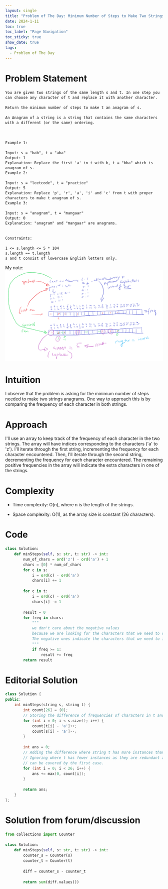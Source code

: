 ```yaml
---
layout: single
title: "Problem of The Day: Minimum Number of Steps to Make Two Strings Anagram"
date: 2024-1-11
toc: true
toc_label: "Page Navigation"
toc_sticky: true
show_date: true
tags:
  - Problem of The Day
---
```

# Problem Statement
```
You are given two strings of the same length s and t. In one step you can choose any character of t and replace it with another character.

Return the minimum number of steps to make t an anagram of s.

An Anagram of a string is a string that contains the same characters with a different (or the same) ordering.

 

Example 1:

Input: s = "bab", t = "aba"
Output: 1
Explanation: Replace the first 'a' in t with b, t = "bba" which is anagram of s.
Example 2:

Input: s = "leetcode", t = "practice"
Output: 5
Explanation: Replace 'p', 'r', 'a', 'i' and 'c' from t with proper characters to make t anagram of s.
Example 3:

Input: s = "anagram", t = "mangaar"
Output: 0
Explanation: "anagram" and "mangaar" are anagrams. 
 

Constraints:

1 <= s.length <= 5 * 104
s.length == t.length
s and t consist of lowercase English letters only.
```

My note:
[![note](/assets/images/2024-01-13_00-20-10-problem-of-the-day-note.png)](/assets/images/2024-01-13_00-20-10-problem-of-the-day-note.png)

# Intuition
I observe that the problem is asking for the minimum number of steps needed to make two strings anagrams. One way to approach this is by comparing the frequency of each character in both strings.

# Approach
I'll use an array to keep track of the frequency of each character in the two strings. The array will have indices corresponding to the characters ('a' to 'z'). I'll iterate through the first string, incrementing the frequency for each character encountered. Then, I'll iterate through the second string, decrementing the frequency for each character encountered. The remaining positive frequencies in the array will indicate the extra characters in one of the strings.

# Complexity
- Time complexity:
O(n), where n is the length of the strings.

- Space complexity:
O(1), as the array size is constant (26 characters).

# Code
```python
class Solution:
    def minSteps(self, s: str, t: str) -> int:
        num_of_chars = ord('z') - ord('a') + 1
        chars = [0] * num_of_chars
        for c in s:
            i = ord(c) - ord('a')
            chars[i] += 1

        for c in t:
            i = ord(c) - ord('a')
            chars[i] -= 1
        
        result = 0
        for freq in chars:
            """
            we don't care about the negative values 
            because we are looking for the characters that we need to replace. 
            The negative ones indicate the characters that we need to insert.
            """
            if freq >= 1:
                result += freq
        return result

```

# Editorial Solution
```cpp
class Solution {
public:
    int minSteps(string s, string t) {
        int count[26] = {0};
        // Storing the difference of frequencies of characters in t and s.
        for (int i = 0; i < s.size(); i++) {
            count[t[i] - 'a']++;
            count[s[i] - 'a']--;
        }

        int ans = 0;
        // Adding the difference where string t has more instances than s.
        // Ignoring where t has fewer instances as they are redundant and
        // can be covered by the first case.
        for (int i = 0; i < 26; i++) {
            ans += max(0, count[i]);
        }
        
        return ans;
    }
};
```

# Solution from forum/discussion
```python
from collections import Counter

class Solution:
    def minSteps(self, s: str, t: str) -> int:
        counter_s = Counter(s)
        counter_t = Counter(t)
        
        diff = counter_s - counter_t
        
        return sum(diff.values())
```